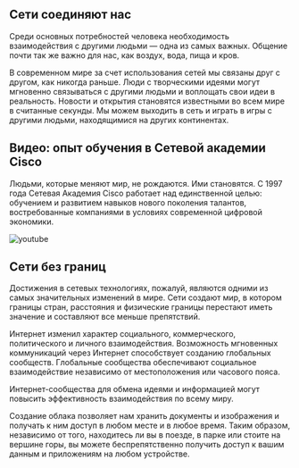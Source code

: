 <!-- verified: agorbachev 03.05.2022 -->

<!-- 1.1.1 -->
## Сети соединяют нас

Среди основных потребностей человека необходимость взаимодействия с другими людьми — одна из самых важных. Общение почти так же важно для нас, как воздух, вода, пища и кров.

В современном мире за счет использования сетей мы связаны друг с другом, как никогда раньше. Люди с творческими идеями могут мгновенно связываться с другими людьми и воплощать свои идеи в реальность. Новости и открытия становятся известными во всем мире в считанные секунды. Мы можем выходить в сеть и играть в игры с другими людьми, находящимися на других континентах.

<!-- 1.1.2 -->
## Видео: опыт обучения в Сетевой академии Cisco

Людьми, которые меняют мир, не рождаются. Ими становятся. С 1997 года Сетевая Академия Cisco работает над единственной целью: обучением и развитием навыков нового поколения талантов, востребованные компаниями в условиях современной цифровой экономики.

![youtube](https://www.youtube.com/watch?v=wcIP__5sa1o)

<!-- 1.1.3 -->
## Сети без границ

Достижения в сетевых технологиях, пожалуй, являются одними из самых значительных изменений в мире. Сети создают мир, в котором границы стран, расстояния и физические границы перестают иметь значение и составляют все меньше препятствий.

Интернет изменил характер социального, коммерческого, политического и личного взаимодействия. Возможность мгновенных коммуникаций через Интернет способствует созданию глобальных сообществ. Глобальные сообщества обеспечивают социальное взаимодействие независимо от местоположения или часового пояса.

Интернет-сообщества для обмена идеями и информацией могут повысить эффективность взаимодействия по всему миру.

Создание облака позволяет нам хранить документы и изображения и получать к ним доступ в любом месте и в любое время. Таким образом, независимо от того, находитесь ли вы в поезде, в парке или стоите на вершине горы, вы можете беспрепятственно получить доступ к вашим данным и приложениям на любом устройстве.
